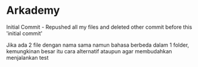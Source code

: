# Arkademy

Initial Commit - Repushed all my files and deleted other commit before this 'initial commit'

Jika ada 2 file dengan nama sama namun bahasa berbeda dalam 1 folder, kemungkinan besar itu cara alternatif ataupun agar membudahkan menjalankan test
